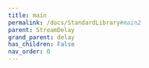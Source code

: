 ```yaml
---
title: main
permalink: /docs/StandardLibrary#main2
parent: StreamDelay
grand_parent: delay
has_children: False
nav_order: 0
---
```


